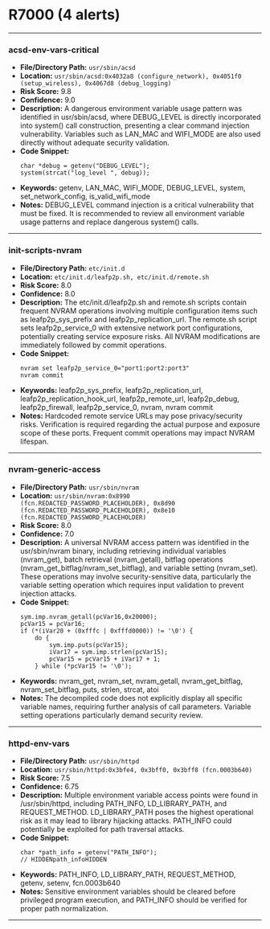# R7000 (4 alerts)

---

### acsd-env-vars-critical

- **File/Directory Path:** `usr/sbin/acsd`
- **Location:** `usr/sbin/acsd:0x4032a8 (configure_network), 0x4051f0 (setup_wireless), 0x4067d8 (debug_logging)`
- **Risk Score:** 9.8
- **Confidence:** 9.0
- **Description:** A dangerous environment variable usage pattern was identified in usr/sbin/acsd, where DEBUG_LEVEL is directly incorporated into system() call construction, presenting a clear command injection vulnerability. Variables such as LAN_MAC and WIFI_MODE are also used directly without adequate security validation.
- **Code Snippet:**
  ```
  char *debug = getenv("DEBUG_LEVEL");
  system(strcat("log_level ", debug));
  ```
- **Keywords:** getenv, LAN_MAC, WIFI_MODE, DEBUG_LEVEL, system, set_network_config, is_valid_wifi_mode
- **Notes:** DEBUG_LEVEL command injection is a critical vulnerability that must be fixed. It is recommended to review all environment variable usage patterns and replace dangerous system() calls.

---
### init-scripts-nvram

- **File/Directory Path:** `etc/init.d`
- **Location:** `etc/init.d/leafp2p.sh, etc/init.d/remote.sh`
- **Risk Score:** 8.0
- **Confidence:** 8.0
- **Description:** The etc/init.d/leafp2p.sh and remote.sh scripts contain frequent NVRAM operations involving multiple configuration items such as leafp2p_sys_prefix and leafp2p_replication_url. The remote.sh script sets leafp2p_service_0 with extensive network port configurations, potentially creating service exposure risks. All NVRAM modifications are immediately followed by commit operations.
- **Code Snippet:**
  ```
  nvram set leafp2p_service_0="port1:port2:port3"
  nvram commit
  ```
- **Keywords:** leafp2p_sys_prefix, leafp2p_replication_url, leafp2p_replication_hook_url, leafp2p_remote_url, leafp2p_debug, leafp2p_firewall, leafp2p_service_0, nvram, nvram commit
- **Notes:** Hardcoded remote service URLs may pose privacy/security risks. Verification is required regarding the actual purpose and exposure scope of these ports. Frequent commit operations may impact NVRAM lifespan.

---
### nvram-generic-access

- **File/Directory Path:** `usr/sbin/nvram`
- **Location:** `usr/sbin/nvram:0x8990 (fcn.REDACTED_PASSWORD_PLACEHOLDER), 0x8d90 (fcn.REDACTED_PASSWORD_PLACEHOLDER), 0x8e10 (fcn.REDACTED_PASSWORD_PLACEHOLDER)`
- **Risk Score:** 8.0
- **Confidence:** 7.0
- **Description:** A universal NVRAM access pattern was identified in the usr/sbin/nvram binary, including retrieving individual variables (nvram_get), batch retrieval (nvram_getall), bitflag operations (nvram_get_bitflag/nvram_set_bitflag), and variable setting (nvram_set). These operations may involve security-sensitive data, particularly the variable setting operation which requires input validation to prevent injection attacks.
- **Code Snippet:**
  ```
  sym.imp.nvram_getall(pcVar16,0x20000);
  pcVar15 = pcVar16;
  if (*(iVar20 + (0xfffc | 0xfffd0000)) != '\0') {
      do {
          sym.imp.puts(pcVar15);
          iVar17 = sym.imp.strlen(pcVar15);
          pcVar15 = pcVar15 + iVar17 + 1;
      } while (*pcVar15 != '\0');
  ```
- **Keywords:** nvram_get, nvram_set, nvram_getall, nvram_get_bitflag, nvram_set_bitflag, puts, strlen, strcat, atoi
- **Notes:** The decompiled code does not explicitly display all specific variable names, requiring further analysis of call parameters. Variable setting operations particularly demand security review.

---
### httpd-env-vars

- **File/Directory Path:** `usr/sbin/httpd`
- **Location:** `usr/sbin/httpd:0x3bfe4, 0x3bff0, 0x3bff8 (fcn.0003b640)`
- **Risk Score:** 7.5
- **Confidence:** 6.75
- **Description:** Multiple environment variable access points were found in /usr/sbin/httpd, including PATH_INFO, LD_LIBRARY_PATH, and REQUEST_METHOD. LD_LIBRARY_PATH poses the highest operational risk as it may lead to library hijacking attacks. PATH_INFO could potentially be exploited for path traversal attacks.
- **Code Snippet:**
  ```
  char *path_info = getenv("PATH_INFO");
  // HIDDENpath_infoHIDDEN
  ```
- **Keywords:** PATH_INFO, LD_LIBRARY_PATH, REQUEST_METHOD, getenv, setenv, fcn.0003b640
- **Notes:** Sensitive environment variables should be cleared before privileged program execution, and PATH_INFO should be verified for proper path normalization.

---
